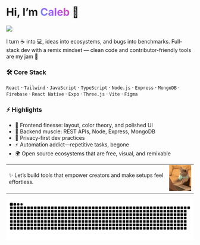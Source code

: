 <h1>Hi, I’m <span style="background: linear-gradient(45deg, #6e96fa, #a856f7, #e549a2); background-clip: text; color: transparent; font-weight: 700;">Caleb</span> 👋</h1>

<img src="https://readme-typing-svg.demolab.com?font=sans-serif&size=14&height=20&pause=1000&color=dodgerblue&lines=Full+Stack+Developer;UI/UX+Designer;MERN+Stack+Engineer" />

I turn ☕ into 💻, ideas into ecosystems, and bugs into benchmarks. Full-stack dev with a remix mindset — clean code and contributor-friendly tools are my jam 🚀

### 🛠️ Core Stack
`React` · `Tailwind` · `JavaScript` · `TypeScript` · `Node.js` · `Express` · `MongoDB` · `Firebase` · `React Native` · `Expo` · `Three.js` · `Vite` · `Figma`

### ⚡ Highlights
- 🎨 Frontend finesse: layout, color theory, and polished UI
- 🔧 Backend muscle: REST APIs, Node, Express, MongoDB
- 🔐 Privacy-first dev practices
- ⚡ Automation addict—repetitive tasks, begone
- 🌍 Open source ecosystems that are free, visual, and remixable

<table align="center">
  <tr>
    <td>✨ Let’s build tools that empower creators and make setups feel effortless.</td>
    <td><img src="./cat-typing.gif" alt="coding" height="70" width="70" /></td>
  </tr>
</table>

<div align="center">
  <picture>
    <source media="(prefers-color-scheme: dark)" srcset="https://github.com/Vaibhav2002/Vaibhav2002/blob/output/github-contribution-grid-snake-dark.svg" />
    <source media="(prefers-color-scheme: light)" srcset="https://github.com/Vaibhav2002/Vaibhav2002/blob/output/github-contribution-grid-snake.svg" />
    <img alt="github-snake" src="https://github.com/Vaibhav2002/Vaibhav2002/blob/output/github-contribution-grid-snake.svg" />
  </picture>
</div>
